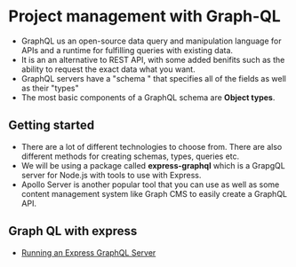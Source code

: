 # Project management with Graph-QL

- GraphQL us an open-source data query and manipulation language for APIs and a runtime for fulfilling queries with existing data.
- It is an an alternative to REST API, with some added benifits such as the ability to request the exact data what you want.
- GraphQL servers have a "schema " that specifies all of the fields as well as their "types"
- The most basic components of a GraphQL schema are **Object types**.

## Getting started

- There are a lot of different technologies to choose from. There are also different methods for creating schemas, types, queries etc.
- We will be using a package called **express-graphql** which is a GrapgQL server for Node.js with tools to use with Express.
- Apollo Server is another popular tool that you can use as well as some content management system like Graph CMS to easily create a GraphQL API.

## Graph QL with express

- [Running an Express GraphQL Server](https://graphql.org/graphql-js/running-an-express-graphql-server/)
